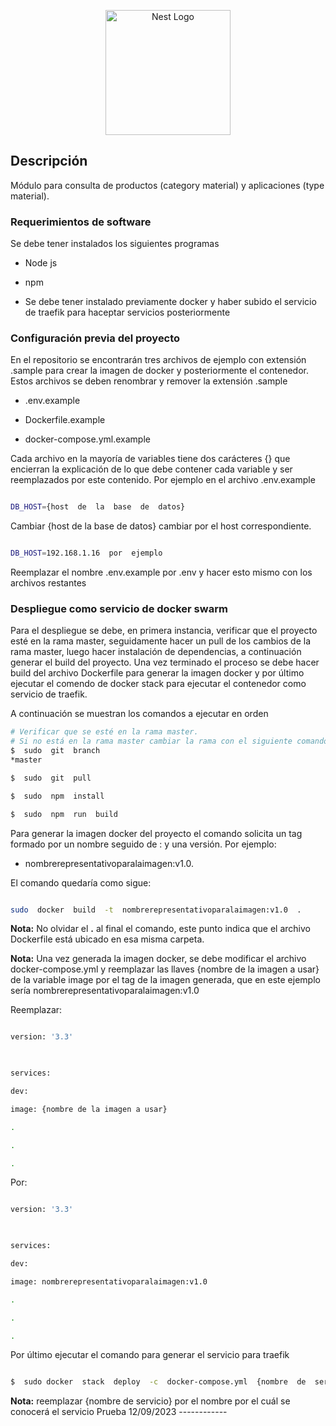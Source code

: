 <p  align="center">
<a  href="http://nestjs.com/"  target="blank"><img  src="https://nestjs.com/img/logo-small.svg"  width="200"  alt="Nest Logo"  /></a>
</p>

  
[circleci-image]: https://img.shields.io/circleci/build/github/nestjs/nest/master?token=abc123def456

[circleci-url]: https://circleci.com/gh/nestjs/nest

  

  

<!--[![Backers on Open Collective](https://opencollective.com/nest/backers/badge.svg)](https://opencollective.com/nest#backer)

  

[![Sponsors on Open Collective](https://opencollective.com/nest/sponsors/badge.svg)](https://opencollective.com/nest#sponsor)-->

  

  

## Descripción

  

  

Módulo para consulta de productos (category material)  y aplicaciones (type material).   

  

### Requerimientos de software

Se debe tener instalados los siguientes programas

- Node js

- npm

- Se debe tener instalado previamente docker y haber subido el servicio de traefik para haceptar servicios posteriormente

### Configuración previa del proyecto

En el repositorio se encontrarán tres archivos de ejemplo con extensión .sample para crear la imagen de docker y posteriormente el contenedor. Estos archivos se deben renombrar y remover la extensión .sample

- .env.example

- Dockerfile.example

- docker-compose.yml.example

  

Cada archivo en la mayoría de variables tiene dos carácteres {} que encierran la explicación de lo que debe contener cada variable y ser reemplazados por este contenido. Por ejemplo en el archivo .env.example

  

```bash

DB_HOST={host  de  la  base  de  datos}

```

Cambiar {host de la base de datos} cambiar por el host correspondiente.

```bash

DB_HOST=192.168.1.16  por  ejemplo

```

Reemplazar el nombre .env.example por .env  y hacer esto mismo con los archivos restantes

  
  

### Despliegue como servicio de docker swarm

  

Para el despliegue se debe, en primera instancia, verificar que el proyecto esté en la rama master, seguidamente hacer un pull de los cambios de la rama master, luego hacer instalación de dependencias, a continuación generar el build del proyecto. Una vez terminado el proceso se debe hacer build del archivo Dockerfile para generar la imagen docker y por último ejecutar el comendo de docker stack para ejecutar el contenedor como servicio de traefik.

A continuación se muestran los comandos a ejecutar en orden

```bash
# Verificar que se esté en la rama master.
# Si no está en la rama master cambiar la rama con el siguiente comando sudo git checkout master
$  sudo  git  branch
*master

$  sudo  git  pull

$  sudo  npm  install

$  sudo  npm  run  build

```

Para generar la imagen docker del proyecto el comando solicita un tag formado por un nombre seguido de : y una versión.  Por ejemplo: 
- nombrerepresentativoparalaimagen:v1.0. 

El comando quedaría como sigue:

```bash

sudo  docker  build  -t  nombrerepresentativoparalaimagen:v1.0  .

```

<strong>Nota:</strong> No olvidar el <strong>.</strong> al final el comando, este punto indica que el archivo Dockerfile está ubicado en esa misma carpeta.

<strong>Nota:</strong> Una vez generada la imagen docker, se debe modificar el archivo docker-compose.yml y reemplazar las llaves {nombre de la imagen a usar} de la variable image por el tag de la imagen generada, que en este ejemplo sería nombrerepresentativoparalaimagen:v1.0

Reemplazar:

```bash

version: '3.3'

  

services:

dev:

image: {nombre de la imagen a usar}

.

.

.

```

Por:

```bash

version: '3.3'

  

services:

dev:

image: nombrerepresentativoparalaimagen:v1.0

.

.

.

```

Por último ejecutar el comando para generar el servicio para traefik

```bash

$  sudo docker  stack  deploy  -c  docker-compose.yml  {nombre  de  servicio}

```

<strong>Nota:</strong> reemplazar {nombre de servicio} por el nombre por el cuál se conocerá el servicio
Prueba 12/09/2023 ------------